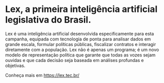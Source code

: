 # Lex, a primeira inteligência artificial legislativa do Brasil.

Lex é uma inteligência artificial desenvolvida especificamente para esta campanha, equipada com tecnologia de ponta para analisar dados em grande escala, formular políticas públicas, fiscalizar contratos e interagir diretamente com a população. Lex não é apenas um programa; é um novo modelo de representação política que garante que todas as vozes sejam ouvidas e que cada decisão seja baseada em análises profundas e objetivas.

Conheça mais em https://lex.tec.br/